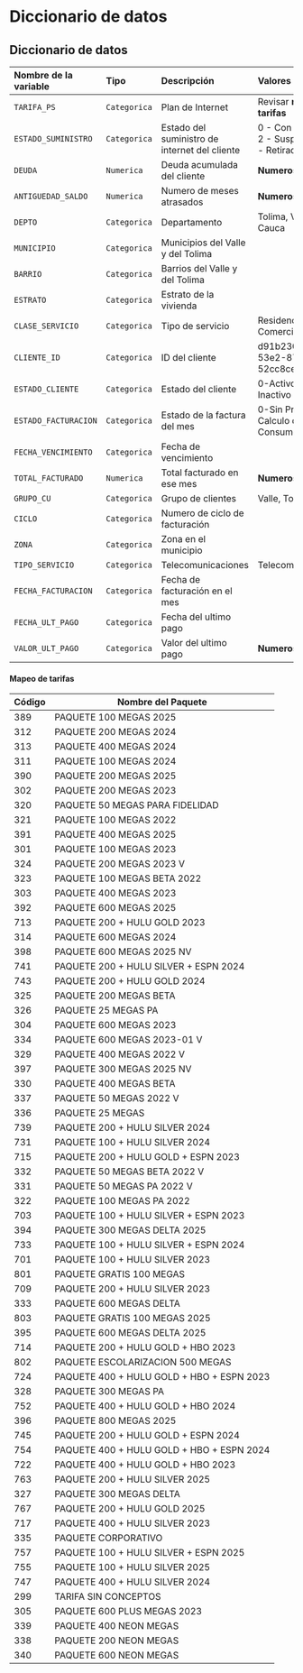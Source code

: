 
# Diccionario de datos

## Diccionario de datos 

| Nombre de la variable | Tipo     | Descripción                | Valores Validos | Relevancia |
| :-------- | :-------------------------  | :-------- | :-------------------------  |:---------  |
| `TARIFA_PS` | `Categorica` | Plan de Internet | Revisar **mapeo tarifas** | Alta |
| `ESTADO_SUMINISTRO` | `Categorica` | Estado del suministro de internet del cliente | 0 - Con Suministro, 2 - Suspendido, 52 - Retirado | Alta |
| `DEUDA` | `Numerica` | Deuda acumulada del cliente | **Numeros enteros** | Alta |
| `ANTIGUEDAD_SALDO` | `Numerica` | Numero de meses atrasados | **Numeros naturales** | Alta |
| `DEPTO` | `Categorica` | Departamento | Tolima, Valle del Cauca | Alta |
| `MUNICIPIO` | `Categorica` | Municipios del Valle y del Tolima |  | Alta |
| `BARRIO` | `Categorica` | Barrios del Valle y del Tolima |  | Alta |
| `ESTRATO` | `Categorica` | Estrato de la vivienda |  | Alta |
| `CLASE_SERVICIO` | `Categorica` | Tipo de servicio | Residencial, Comercial  | Media |
| `CLIENTE_ID` | `Categorica` | ID del cliente | d91b230b-8619-53e2-8772-52cc8ce140be | Baja | 
| `ESTADO_CLIENTE` | `Categorica` | Estado del cliente | 0-Activo, 30-Inactivo| Baja |
| `ESTADO_FACTURACION` | `Categorica` | Estado de la factura del mes | 0-Sin Proceso, 2- Calculo de Consumo | Media |
| `FECHA_VENCIMIENTO` | `Categorica` | Fecha de vencimiento |  | Media |
| `TOTAL_FACTURADO` | `Numerica` | Total facturado en ese mes | **Numeros Enteros** | Media|
| `GRUPO_CU` | `Categorica` | Grupo de clientes | Valle, Tolima | Baja |
| `CICLO` | `Categorica` | Numero de ciclo de facturación |  | Baja | 
| `ZONA` | `Categorica` | Zona en el municipio |  | Baja |
| `TIPO_SERVICIO` | `Categorica` | Telecomunicaciones | Telecomunicaciones | Baja |
| `FECHA_FACTURACION` | `Categorica` | Fecha de facturación en el mes |  | Baja |
| `FECHA_ULT_PAGO` | `Categorica` | Fecha del ultimo pago |  | Baja | 
| `VALOR_ULT_PAGO` | `Categorica` | Valor del ultimo pago | **Numeros Enteros** | Baja | 


#### Mapeo de tarifas
| Código | Nombre del Paquete |
|--------|---------------------|
| 389 | PAQUETE 100 MEGAS 2025 |
| 312 | PAQUETE 200 MEGAS 2024 |
| 313 | PAQUETE 400 MEGAS 2024 |
| 311 | PAQUETE 100 MEGAS 2024 |
| 390 | PAQUETE 200 MEGAS 2025 |
| 302 | PAQUETE 200 MEGAS 2023 |
| 320 | PAQUETE 50 MEGAS PARA FIDELIDAD |
| 321 | PAQUETE 100 MEGAS 2022 |
| 391 | PAQUETE 400 MEGAS 2025 |
| 301 | PAQUETE 100 MEGAS 2023 |
| 324 | PAQUETE 200 MEGAS 2023 V |
| 323 | PAQUETE 100 MEGAS BETA 2022 |
| 303 | PAQUETE 400 MEGAS 2023 |
| 392 | PAQUETE 600 MEGAS 2025 |
| 713 | PAQUETE 200 + HULU GOLD 2023 |
| 314 | PAQUETE 600 MEGAS 2024 |
| 398 | PAQUETE 600 MEGAS 2025 NV |
| 741 | PAQUETE 200 + HULU SILVER + ESPN 2024 |
| 743 | PAQUETE 200 + HULU GOLD 2024 |
| 325 | PAQUETE 200 MEGAS BETA |
| 326 | PAQUETE 25 MEGAS PA |
| 304 | PAQUETE 600 MEGAS 2023 |
| 334 | PAQUETE 600 MEGAS 2023-01 V |
| 329 | PAQUETE 400 MEGAS 2022 V |
| 397 | PAQUETE 300 MEGAS 2025 NV |
| 330 | PAQUETE 400 MEGAS BETA |
| 337 | PAQUETE 50 MEGAS 2022 V |
| 336 | PAQUETE 25 MEGAS |
| 739 | PAQUETE 200 + HULU SILVER 2024 |
| 731 | PAQUETE 100 + HULU SILVER 2024 |
| 715 | PAQUETE 200 + HULU GOLD + ESPN 2023 |
| 332 | PAQUETE 50 MEGAS BETA 2022 V |
| 331 | PAQUETE 50 MEGAS PA 2022 V |
| 322 | PAQUETE 100 MEGAS PA 2022 |
| 703 | PAQUETE 100 + HULU SILVER + ESPN 2023 |
| 394 | PAQUETE 300 MEGAS DELTA 2025 |
| 733 | PAQUETE 100 + HULU SILVER + ESPN 2024 |
| 701 | PAQUETE 100 + HULU SILVER 2023 |
| 801 | PAQUETE GRATIS 100 MEGAS |
| 709 | PAQUETE 200 + HULU SILVER 2023 |
| 333 | PAQUETE 600 MEGAS DELTA |
| 803 | PAQUETE GRATIS 100 MEGAS 2025 |
| 395 | PAQUETE 600 MEGAS DELTA 2025 |
| 714 | PAQUETE 200 + HULU GOLD + HBO 2023 |
| 802 | PAQUETE ESCOLARIZACION 500 MEGAS |
| 724 | PAQUETE 400 + HULU GOLD + HBO + ESPN 2023 |
| 328 | PAQUETE 300 MEGAS PA |
| 752 | PAQUETE 400 + HULU GOLD + HBO 2024 |
| 396 | PAQUETE 800 MEGAS 2025 |
| 745 | PAQUETE 200 + HULU GOLD + ESPN 2024 |
| 754 | PAQUETE 400 + HULU GOLD + HBO + ESPN 2024 |
| 722 | PAQUETE 400 + HULU GOLD + HBO 2023 |
| 763 | PAQUETE 200 + HULU SILVER 2025 |
| 327 | PAQUETE 300 MEGAS DELTA |
| 767 | PAQUETE 200 + HULU GOLD 2025 |
| 717 | PAQUETE 400 + HULU SILVER 2023 |
| 335 | PAQUETE CORPORATIVO |
| 757 | PAQUETE 100 + HULU SILVER + ESPN 2025 |
| 755 | PAQUETE 100 + HULU SILVER 2025 |
| 747 | PAQUETE 400 + HULU SILVER 2024 |
| 299 | TARIFA SIN CONCEPTOS |
| 305 | PAQUETE 600 PLUS MEGAS 2023 |
| 339 | PAQUETE 400 NEON MEGAS |
| 338 | PAQUETE 200 NEON MEGAS |
| 340 | PAQUETE 600 NEON MEGAS |







